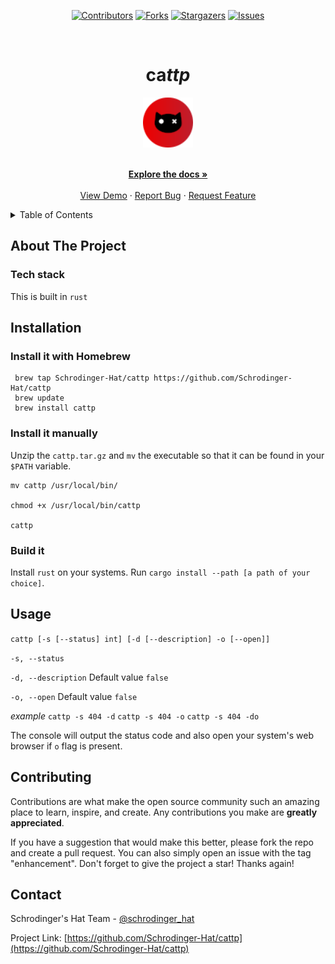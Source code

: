 <div align='center'>
  
[![Contributors][contributors-shield]][contributors-url]
[![Forks][forks-shield]][forks-url]
[![Stargazers][stars-shield]][stars-url]
[![Issues][issues-shield]][issues-url]

</div>

<!-- PROJECT LOGO -->
<br />
<div align="center">
  <h1>ca<i>ttp</i></h1>
  
  <a href="https://github.com/Schrodinger-Hat/cattp">
    <img src="public/sh.png" alt="Logo" width="80" height="80">
  </a>

  <p align="center">
    <br />
    <a href="https://github.com/Schrodinger-Hat/cattp/blob/main/README.md"><strong>Explore the docs »</strong></a>
    <br />
    <br />
    <a href="https://www.schrodinger-hat.it/">View Demo</a>
    ·
    <a href="https://github.com/Schrodinger-Hat/cattp/issues">Report Bug</a>
    ·
    <a href="https://github.com/Schrodinger-Hat/cattp/issues">Request Feature</a>
  </p>
</div>

<!-- TABLE OF CONTENTS -->
<details>
  <summary>Table of Contents</summary>
  <ol>
    <li>
      <a href="#about-the-project">About The Project</a>
      <ul>
        <li><a href="#tech-stack">Built With</a></li>
      </ul>
    </li>
    <li><a href="#usage">Usage</a></li>
    <li><a href="#contributing">Contributing</a></li>
    <li><a href="#contact">Contact</a></li>
  </ol>
</details>

<!-- ABOUT THE PROJECT -->

## About The Project

### Tech stack

This is built in `rust`

<!-- USAGE EXAMPLES -->

## Installation

### Install it with Homebrew

```
 brew tap Schrodinger-Hat/cattp https://github.com/Schrodinger-Hat/cattp
 brew update
 brew install cattp
```

### Install it manually

Unzip the `cattp.tar.gz` and `mv` the executable so that it can be found in your `$PATH` variable.

```
mv cattp /usr/local/bin/

chmod +x /usr/local/bin/cattp

cattp
```

### Build it

Install `rust` on your systems. Run `cargo install --path [a path of your choice]`.

## Usage

`cattp [-s [--status] int] [-d [--description] -o [--open]]`

`-s, --status`

`-d, --description`
Default value `false`

`-o, --open`
Default value `false`

_example_
`cattp -s 404 -d`
`cattp -s 404 -o`
`cattp -s 404 -do`

The console will output the status code and also open your system's web browser if `o` flag is present.

<!-- CONTRIBUTING -->

## Contributing

Contributions are what make the open source community such an amazing place to learn, inspire, and create. Any contributions you make are **greatly appreciated**.

If you have a suggestion that would make this better, please fork the repo and create a pull request. You can also simply open an issue with the tag "enhancement".
Don't forget to give the project a star! Thanks again!

<!-- CONTACT -->

## Contact

Schrodinger's Hat Team - [@schrodinger_hat](mailto:schrodinger.hat.show@gmail.com)

Project Link: [https://github.com/Schrodinger-Hat/cattp](https://github.com/Schrodinger-Hat/cattp)

<!-- MARKDOWN LINKS & IMAGES -->
<!-- https://www.markdownguide.org/basic-syntax/#reference-style-links -->

[contributors-shield]: https://img.shields.io/github/contributors/Schrodinger-Hat/cattp.svg?style=for-the-badge
[contributors-url]: https://github.com/Schrodinger-Hat/cattp/graphs/contributors
[forks-shield]: https://img.shields.io/github/forks/Schrodinger-Hat/cattp.svg?style=for-the-badge
[forks-url]: https://github.com/Schrodinger-Hat/cattp/network/members
[stars-shield]: https://img.shields.io/github/stars/Schrodinger-Hat/cattp?style=for-the-badge
[stars-url]: https://github.com/Schrodinger-Hat/cattp/stargazers
[issues-shield]: https://img.shields.io/github/issues/Schrodinger-Hat/cattp.svg?style=for-the-badge
[issues-url]: https://github.com/Schrodinger-Hat/cattp/issues

